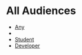 # All Audiences
* [Any](./audiences/Any.md)
* [](./audiences/.md)
* [Student](./audiences/Student.md)
* [Developer](./audiences/Developer.md)
